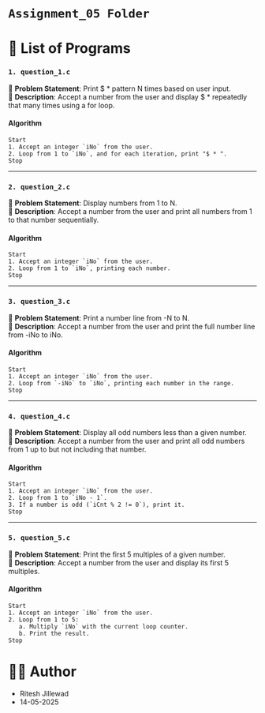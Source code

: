# `Assignment_05 Folder`

# 📂 List of Programs

### `1. question_1.c`
📝 **Problem Statement**: Print $ * pattern N times based on user input.<br>
📌 **Description**: Accept a number from the user and display $ * repeatedly that many times using a for loop.

#### Algorithm
```
Start
1. Accept an integer `iNo` from the user.
2. Loop from 1 to `iNo`, and for each iteration, print "$ * ".
Stop

```

---

### `2. question_2.c`
📝 **Problem Statement**: Display numbers from 1 to N.<br>
📌 **Description**: Accept a number from the user and print all numbers from 1 to that number sequentially.

#### Algorithm
```
Start
1. Accept an integer `iNo` from the user.
2. Loop from 1 to `iNo`, printing each number.
Stop

```

---

### `3. question_3.c`
📝 **Problem Statement**: Print a number line from -N to N.<br>
📌 **Description**: Accept a number from the user and print the full number line from -iNo to iNo.

#### Algorithm
```
Start
1. Accept an integer `iNo` from the user.
2. Loop from `-iNo` to `iNo`, printing each number in the range.
Stop

```

---

### `4. question_4.c`
📝 **Problem Statement**: Display all odd numbers less than a given number.<br>
📌 **Description**: Accept a number from the user and print all odd numbers from 1 up to but not including that number.

#### Algorithm
```
Start
1. Accept an integer `iNo` from the user.
2. Loop from 1 to `iNo - 1`.
3. If a number is odd (`iCnt % 2 != 0`), print it.
Stop

```

---

### `5. question_5.c`
📝 **Problem Statement**: Print the first 5 multiples of a given number.<br>
📌 **Description**: Accept a number from the user and display its first 5 multiples.

#### Algorithm
```
Start
1. Accept an integer `iNo` from the user.
2. Loop from 1 to 5:
   a. Multiply `iNo` with the current loop counter.
   b. Print the result.
Stop

```

# 👨‍💻 Author
- Ritesh Jillewad
- 14-05-2025


